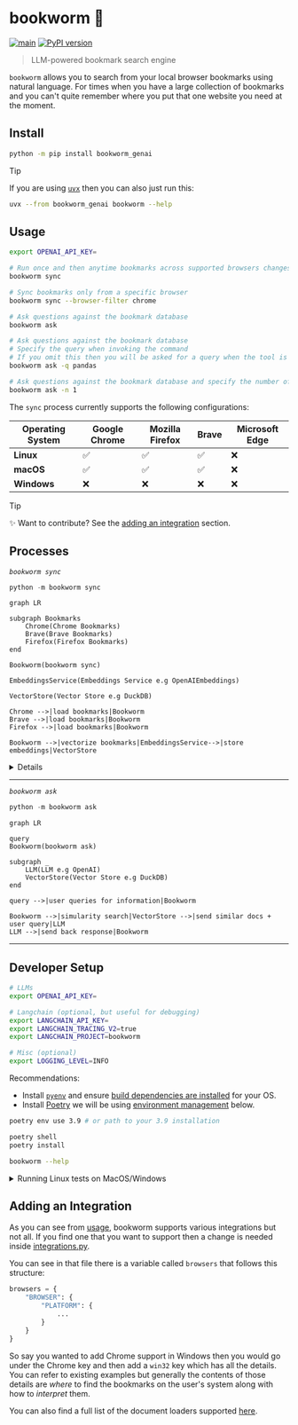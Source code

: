 # bookworm 📖

[![main](https://github.com/kiran94/bookworm/actions/workflows/main.yml/badge.svg)](https://github.com/kiran94/bookworm/actions/workflows/main.yml) [![PyPI version](https://badge.fury.io/py/bookworm_genai.svg)](https://badge.fury.io/py/bookworm_genai)

> LLM-powered bookmark search engine

`bookworm` allows you to search from your local browser bookmarks using natural language. For times when you have a large collection of bookmarks and you can't quite remember where you put that one website you need at the moment.

## Install

```bash
python -m pip install bookworm_genai
```

> [!TIP]
> If you are using [`uvx`](https://docs.astral.sh/uv/guides/tools/) then you can also just run this:
> ```bash
> uvx --from bookworm_genai bookworm --help
> ```

## Usage

```bash
export OPENAI_API_KEY=

# Run once and then anytime bookmarks across supported browsers changes
bookworm sync

# Sync bookmarks only from a specific browser
bookworm sync --browser-filter chrome

# Ask questions against the bookmark database
bookworm ask

# Ask questions against the bookmark database
# Specify the query when invoking the command
# If you omit this then you will be asked for a query when the tool is running
bookworm ask -q pandas

# Ask questions against the bookmark database and specify the number of results that should come back
bookworm ask -n 1
```

The `sync` process currently supports the following configurations:

| Operating System   | Google Chrome   | Mozilla Firefox   | Brave   | Microsoft Edge   |
| ------------------ | --------------- | ----------------- | ------- | ---------------- |
| **Linux**          | ✅              | ✅                | ✅      | ❌               |
| **macOS**          | ✅              | ✅                | ✅      | ❌               |
| **Windows**        | ❌              | ❌                | ❌      | ❌               |

> [!TIP]
> ✨ Want to contribute? See the [adding an integration](#adding-an-integration) section.

## Processes

*`bookworm sync`*

```python
python -m bookworm sync
```

```mermaid
graph LR

subgraph Bookmarks
    Chrome(Chrome Bookmarks)
    Brave(Brave Bookmarks)
    Firefox(Firefox Bookmarks)
end

Bookworm(bookworm sync)

EmbeddingsService(Embeddings Service e.g OpenAIEmbeddings)

VectorStore(Vector Store e.g DuckDB)

Chrome -->|load bookmarks|Bookworm
Brave -->|load bookmarks|Bookworm
Firefox -->|load bookmarks|Bookworm

Bookworm -->|vectorize bookmarks|EmbeddingsService-->|store embeddings|VectorStore
```

<details>
<summary>Details</summary>

The vector database depicted above is stored locally on your machine. You can check it's location by running the following after installing this project:

```python
from platformdirs import PlatformDirs

print(PlatformDirs('bookworm').user_data_dir)
```

</details>

---

*`bookworm ask`*

```python
python -m bookworm ask
```

```mermaid
graph LR

query
Bookworm(bookworm ask)

subgraph _
    LLM(LLM e.g OpenAI)
    VectorStore(Vector Store e.g DuckDB)
end

query -->|user queries for information|Bookworm

Bookworm -->|simularity search|VectorStore -->|send similar docs + user query|LLM
LLM -->|send back response|Bookworm
```

---

## Developer Setup

```bash
# LLMs
export OPENAI_API_KEY=

# Langchain (optional, but useful for debugging)
export LANGCHAIN_API_KEY=
export LANGCHAIN_TRACING_V2=true
export LANGCHAIN_PROJECT=bookworm

# Misc (optional)
export LOGGING_LEVEL=INFO
```

Recommendations:

- Install [`pyenv`](https://github.com/pyenv/pyenv?tab=readme-ov-file#installation) and ensure [build dependencies are installed](https://github.com/pyenv/pyenv?tab=readme-ov-file#install-python-build-dependencies) for your OS.
- Install [Poetry](https://python-poetry.org/docs/) we will be using [environment management](https://python-poetry.org/docs/managing-environments/) below.


```bash
poetry env use 3.9 # or path to your 3.9 installation

poetry shell
poetry install

bookworm --help
```

<details>
<summary>Running Linux tests on MacOS/Windows</summary>

If you are running on a non-linux machine, it may be helpful to run the provided [Dockerfile](./Dockerfile.linux) to verify it's working on that environment.

You can build this via:

```bash
make docker_linux
```

You will need to have Docker installed to run this.

</details>

## Adding an Integration

As you can see from [usage](#usage), bookworm supports various integrations but not all. If you find one that you want to support then a change is needed inside [integrations.py](./bookworm_genai/integrations.py).

You can see in that file there is a variable called `browsers` that follows this structure:

```python
browsers = {
    "BROWSER": {
        "PLATFORM": {
            ...
        }
    }
}
```

So say you wanted to add Chrome support in Windows then you would go under the Chrome key and then add a `win32` key which has all the details. You can refer to existing examples but generally the contents of those details are *where* to find the bookmarks on the user's system along with how to *interpret* them.

You can also find a full list of the document loaders supported [here](https://python.langchain.com/docs/integrations/document_loaders/).